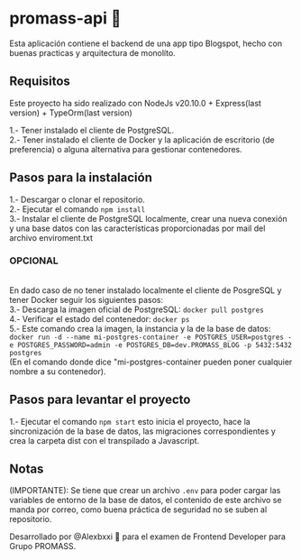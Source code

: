 # promass-api 🚀 

Esta aplicación contiene el backend de una app tipo Blogspot, hecho con buenas practicas y arquitectura de monolíto.

## Requisitos
Este proyecto ha sido realizado con NodeJs v20.10.0 + Express(last version) + TypeOrm(last version)

1.- Tener instalado el cliente de PostgreSQL.
<br>
2.- Tener instalado el cliente de Docker y la aplicación de escritorio (de preferencia) o alguna alternativa para gestionar contenedores.
<br>

## Pasos para la instalación

1.- Descargar o clonar el repositorio.
<br>
2.- Ejecutar el comando <code>npm install</code>
<br>
3.- Instalar el cliente de PostgreSQL localmente, crear una nueva conexión y una base datos con las características proporcionadas por mail del archivo enviroment.txt
<br>

<h3>OPCIONAL</h3><br>
En dado caso de no tener instalado localmente el cliente de PosgreSQL y tener Docker seguir los siguientes pasos:
<br>
3.- Descarga la imagen oficial de PostgreSQL: <code>docker pull postgres</code>
<br>
4.- Verificar el estado del contenedor: <code>docker ps</code>
<br>
5.- Este comando crea la imagen, la instancia y la de la base de datos: <code>docker run -d --name mi-postgres-container -e POSTGRES_USER=postgres -e POSTGRES_PASSWORD=admin -e POSTGRES_DB=dev.PROMASS_BLOG -p 5432:5432 postgres</code> 
<br>
(En el comando donde dice "mi-postgres-container pueden poner cualquier nombre a su contenedor).


## Pasos para levantar el proyecto

1.- Ejecutar el comando <code>npm start</code> esto inicia el proyecto, hace la sincronización de la base de datos, las migraciones correspondientes y crea la carpeta dist con el transpilado a Javascript.

## Notas

(IMPORTANTE): Se tiene que crear un archivo <code>.env</code> para poder cargar las variables de entorno de la base de datos, el contenido de este archivo se manda por correo, como buena práctica de seguridad no se suben al repositorio.

Desarrollado por @Alexbxxi 🤖 para el examen de Frontend Developer para Grupo PROMASS.
